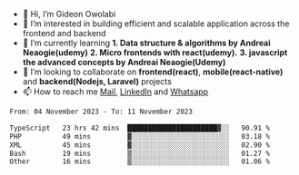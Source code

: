 - 👋 Hi, I’m Gideon Owolabi
- 👀 I’m interested in building efficient and scalable application across the frontend and backend
- 🌱 I’m currently learning <b>1. Data structure & algorithms by Andreai Neaogie(udemy)</b> <b>2. Micro frontends with react(udemy).</b>  <b>3. javascript the advanced concepts by Andreai Neaogie(Udemy)</b>
- 💞️ I’m looking to collaborate on <b>frontend(react)</b>, <b>mobile(react-native)</b> and <b>backend(Nodejs, Laravel)</b> projects
- 📫 How to reach me <a href="mailto:gideoniyin2021@gmail.com">Mail</a>, <a href="https://www.linkedin.com/in/gideon-owolabi-9b667a232/">LinkedIn</a> and <a href="https://wa.me/2348055377085">Whatsapp</a>

<!---
gude1/gude1 is a ✨ special ✨ repository because its `README.md` (this file) appears on your GitHub profile.
You can click the Preview link to take a look at your changes.
--->

<!--START_SECTION:waka-->

```txt
From: 04 November 2023 - To: 11 November 2023

TypeScript   23 hrs 42 mins  ██████████████████████▓░░   90.91 %
PHP          49 mins         ▓░░░░░░░░░░░░░░░░░░░░░░░░   03.18 %
XML          45 mins         ▓░░░░░░░░░░░░░░░░░░░░░░░░   02.90 %
Bash         19 mins         ▒░░░░░░░░░░░░░░░░░░░░░░░░   01.27 %
Other        16 mins         ▒░░░░░░░░░░░░░░░░░░░░░░░░   01.06 %
```

<!--END_SECTION:waka-->
